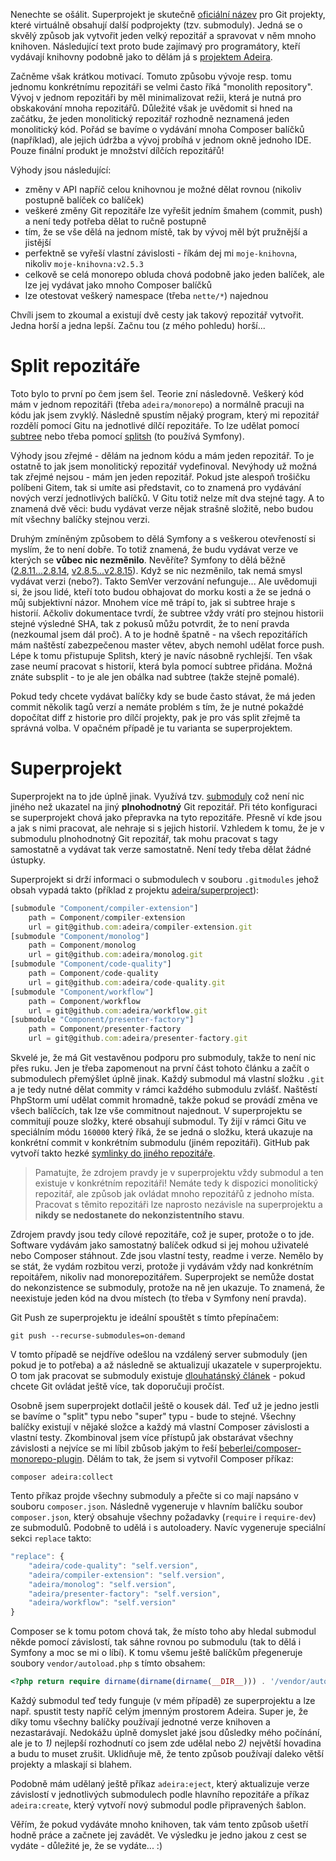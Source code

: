 Nenechte se ošálit. Superprojekt je skutečně [oficiální název](https://git-scm.com/docs/git-submodule#git-submodule-add) pro Git projekty, které virtuálně obsahují další podprojekty (tzv. submoduly). Jedná se o skvělý způsob jak vytvořit jeden velký repozitář a spravovat v něm mnoho knihoven. Následující text proto bude zajímavý pro programátory, kteří vydávají knihovny podobně jako to dělám já s [projektem Adeira](https://github.com/adeira).

Začněme však krátkou motivací. Tomuto způsobu vývoje resp. tomu jednomu konkrétnímu repozitáři se velmi často říká "monolith repository". Vývoj v jednom repozitáři by měl minimalizovat režii, která je nutná pro obskakování mnoha repozitářů. Důležité však je uvědomit si hned na začátku, že jeden monolitický repozitář rozhodně neznamená jeden monolitický kód. Pořád se bavíme o vydávání mnoha Composer balíčků (například), ale jejich údržba a vývoj probíhá v jednom okně jednoho IDE. Pouze finální produkt je množství dílčích repozitářů!

Výhody jsou následující:
- změny v API napříč celou knihovnou je možné dělat rovnou (nikoliv postupně balíček co balíček)
- veškeré změny Git repozitáře lze vyřešit jedním šmahem (commit, push) a není tedy potřeba dělat to ručně postupně
- tím, že se vše dělá na jednom místě, tak by vývoj měl být pružnější a jistější
- perfektně se vyřeší vlastní závislosti - říkám dej mi `moje-knihovna`, nikoliv `moje-knihovna:v2.5.3`
- celkově se celá monorepo obluda chová podobně jako jeden balíček, ale lze jej vydávat jako mnoho Composer balíčků
- lze otestovat veškerý namespace (třeba `nette/*`) najednou

Chvíli jsem to zkoumal a existují dvě cesty jak takový repozitář vytvořit. Jedna horší a jedna lepší. Začnu tou (z mého pohledu) horší...

# Split repozitáře

Toto bylo to první po čem jsem šel. Teorie zní následovně. Veškerý kód mám v jednom repozitáři (třeba `adeira/monorepo`) a normálně pracuji na kódu jak jsem zvyklý. Následně spustím nějaký program, který mi repozitář rozdělí pomocí Gitu na jednotlivé dílčí repozitáře. To lze udělat pomocí [subtree](https://github.com/git/git/blob/master/contrib/subtree/git-subtree.txt) nebo třeba pomocí [splitsh](https://github.com/splitsh/lite) (to používá Symfony).

Výhody jsou zřejmé - dělám na jednom kódu a mám jeden repozitář. To je ostatně to jak jsem monolitický repozitář vydefinoval. Nevýhody už možná tak zřejmé nejsou - mám jen jeden repozitář. Pokud jste alespoň trošičku políbeni Gitem, tak si umíte asi představit, co to znamená pro vydávání nových verzí jednotlivých balíčků. V Gitu totiž nelze mít dva stejné tagy. A to znamená dvě věci: budu vydávat verze nějak strašně složitě, nebo budou mít všechny balíčky stejnou verzi.

Druhým zmíněným způsobem to dělá Symfony a s veškerou otevřeností si myslím, že to není dobře. To totiž znamená, že budu vydávat verze ve kterých se **vůbec nic nezměnilo**. Nevěříte? Symfony to dělá běžně ([2.8.11...2.8.14](https://github.com/symfony/security-http/compare/v2.8.11...v2.8.14), [v2.8.5...v2.8.15](https://github.com/symfony/ldap/compare/v2.8.5...v2.8.15)). Když se nic nezměnilo, tak nemá smysl vydávat verzi (nebo?). Takto SemVer verzování nefunguje... Ale uvědomuji si, že jsou lidé, kteří toto budou obhajovat do morku kosti a že se jedná o můj subjektivní názor. Mnohem více mě trápí to, jak si subtree hraje s historií. Ačkoliv dokumentace tvrdí, že subtree vždy vrátí pro stejnou historii stejné výsledné SHA, tak z pokusů můžu potvrdit, že to není pravda (nezkoumal jsem dál proč). A to je hodně špatně - na všech repozitářích mám naštěstí zabezpečenou master větev, abych nemohl udělat force push. Lépe k tomu přistupuje Splitsh, který je navíc násobně rychlejší. Ten však zase neumí pracovat s historií, která byla pomocí subtree přidána. Možná znáte subsplit - to je ale jen obálka nad subtree (takže stejně pomalé).

Pokud tedy chcete vydávat balíčky kdy se bude často stávat, že má jeden commit několik tagů verzí a nemáte problém s tím, že je nutné pokaždé dopočítat diff z historie pro dílčí projekty, pak je pro vás split zřejmě ta správná volba. V opačném případě je tu varianta se superprojektem.

# Superprojekt

Superprojekt na to jde úplně jinak. Využívá tzv. [submoduly](https://git-scm.com/docs/git-submodule) což není nic jiného než ukazatel na jiný **plnohodnotný** Git repozitář. Při této konfiguraci se superprojekt chová jako přepravka na tyto repozitáře. Přesně ví kde jsou a jak s nimi pracovat, ale nehraje si s jejich historií. Vzhledem k tomu, že je v submodulu plnohodnotný Git repozitář, tak mohu pracovat s tagy samostatně a vydávat tak verze samostatně. Není tedy třeba dělat žádné ústupky.

Superprojekt si drží informaci o submodulech v souboru `.gitmodules` jehož obsah vypadá takto (příklad z projektu [adeira/superproject](https://github.com/adeira/superproject)):

```js
[submodule "Component/compiler-extension"]
	path = Component/compiler-extension
	url = git@github.com:adeira/compiler-extension.git
[submodule "Component/monolog"]
	path = Component/monolog
	url = git@github.com:adeira/monolog.git
[submodule "Component/code-quality"]
	path = Component/code-quality
	url = git@github.com:adeira/code-quality.git
[submodule "Component/workflow"]
	path = Component/workflow
	url = git@github.com:adeira/workflow.git
[submodule "Component/presenter-factory"]
	path = Component/presenter-factory
	url = git@github.com:adeira/presenter-factory.git
```

Skvelé je, že má Git vestavěnou podporu pro submoduly, takže to není nic přes ruku. Jen je třeba zapomenout na první část tohoto článku a začít o submodulech přemýšlet úplně jinak. Každý submodul má vlastní složku `.git` a je tedy nutné dělat commity v rámci každého submodulu zvlášť. Naštěstí PhpStorm umí udělat commit hromadně, takže pokud se provádí změna ve všech balíčcích, tak lze vše commitnout najednout. V superprojektu se commitují pouze složky, které obsahují submodul. Ty žijí v rámci Gitu ve speciálním módu `160000` který říká, že se jedná o složku, která ukazuje na konkrétní commit v konkrétním submodulu (jiném repozitáři). GitHub pak vytvoří takto hezké [symlinky do jiného repozitáře](https://github.com/adeira/superproject/tree/master/Component).

> Pamatujte, že zdrojem pravdy je v superprojektu vždy submodul a ten existuje v konkrétním repozitáři! Nemáte tedy k dispozici monolitický repozitář, ale způsob jak ovládat mnoho repozitářů z jednoho místa. Pracovat s těmito repozitáři lze naprosto nezávisle na superprojektu a **nikdy se nedostanete do nekonzistentního stavu**.

Zdrojem pravdy jsou tedy cílové repozitáře, což je super, protože o to jde. Software vydávám jako samostatný balíček odkud si jej mohou uživatelé nebo Composer stáhnout. Zde jsou vlastní testy, readme i verze. Nemělo by se stát, že vydám rozbitou verzi, protože ji vydávám vždy nad konkrétním repoitářem, nikoliv nad monorepozitářem. Superprojekt se nemůže dostat do nekonzistence se submoduly, protože na ně jen ukazuje. To znamená, že neexistuje jeden kód na dvou místech (to třeba v Symfony není pravda).

Git Push ze superprojektu je ideální spouštět s tímto přepínačem:

```
git push --recurse-submodules=on-demand
```

V tomto případě se nejdříve odešlou na vzdálený server submoduly (jen pokud je to potřeba) a až následně se aktualizují ukazatele v superprojektu. O tom jak pracovat se submoduly existuje [dlouhatánský článek](https://git-scm.com/book/en/v2/Git-Tools-Submodules) - pokud chcete Git ovládat ještě více, tak doporučuji pročíst.

Osobně jsem superprojekt dotlačil ještě o kousek dál. Teď už je jedno jestli se bavíme o "split" typu nebo "super" typu - bude to stejné. Všechny balíčky existují v nějaké složce a každý má vlastní Composer závislosti a vlastní testy. Zkombinoval jsem více přístupů jak obstarávat všechny závislosti a nejvíce se mi líbil zbůsob jakým to řeší [beberlei/composer-monorepo-plugin](https://github.com/beberlei/composer-monorepo-plugin). Dělám to tak, že jsem si vytvořil Composer příkaz:

```
composer adeira:collect
```

Tento příkaz projde všechny submoduly a přečte si co mají napsáno v souboru `composer.json`. Následně vygeneruje v hlavním balíčku soubor `composer.json`, který obsahuje všechny požadavky (`require` i `require-dev`) ze submodulů. Podobně to udělá i s autoloadery. Navíc vygeneruje speciální sekci `replace` takto:

```js
"replace": {
	"adeira/code-quality": "self.version",
	"adeira/compiler-extension": "self.version",
	"adeira/monolog": "self.version",
	"adeira/presenter-factory": "self.version",
	"adeira/workflow": "self.version"
}
```

Composer se k tomu potom chová tak, že místo toho aby hledal submodul někde pomocí závislostí, tak sáhne rovnou po submodulu (tak to dělá i Symfony a moc se mi o líbí). K tomu všemu ještě balíčkům přegeneruje soubory `vendor/autoload.php` s tímto obsahem:

```php
<?php return require dirname(dirname(dirname(__DIR__))) . '/vendor/autoload.php';
```

Každý submodul teď tedy funguje (v mém případě) ze superprojektu a lze např. spustit testy napříč celým jmenným prostorem Adeira. Super je, že díky tomu všechny balíčky používají jednotné verze knihoven a nezastarávají. Nedokážu úplně domyslet jaké jsou důsledky mého počínání, ale je to _1)_ nejlepší rozhodnutí co jsem zde udělal nebo _2)_ největší hovadina a budu to muset zrušit. Uklidňuje mě, že tento způsob používají daleko větší projekty a mlaskají si blahem.

Podobně mám udělaný ještě příkaz `adeira:eject`, který aktualizuje verze závislostí v jednotlivých submodulech podle hlavního repozitáře a příkaz `adeira:create`, který vytvoří nový submodul podle připravených šablon.

Věřím, že pokud vydáváte mnoho knihoven, tak vám tento způsob ušetří hodně práce a začnete jej zavádět. Ve výsledku je jedno jakou z cest se vydáte - důležité je, že se vydáte... :)